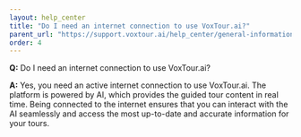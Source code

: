 ```yaml
---
layout: help_center
title: "Do I need an internet connection to use VoxTour.ai?"
parent_url: "https://support.voxtour.ai/help_center/general-information.html"
order: 4
---
```


**Q:** Do I need an internet connection to use VoxTour.ai?

**A:** Yes, you need an active internet connection to use VoxTour.ai. The platform is powered by AI, which provides the guided tour content in real time. Being connected to the internet ensures that you can interact with the AI seamlessly and access the most up-to-date and accurate information for your tours.
